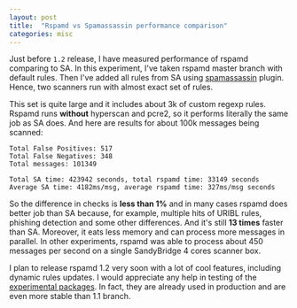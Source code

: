```yaml
---
layout: post
title:  "Rspamd vs Spamassassin performance comparison"
categories: misc
---
```


Just before `1.2` release, I have measured performance of rspamd comparing to SA. In this experiment, I've taken rspamd master branch with default rules.
Then I've added all rules from SA using [spamassassin](https://rspamd.com/doc/modules/spamassassin.html) plugin. Hence, two scanners run with almost exact set of rules.

This set is quite large and it includes about 3k of custom regexp rules. Rspamd runs **without** hyperscan and pcre2, so it performs literally the same job as SA does.
And here are results for about 100k messages being scanned:

	Total False Positives: 517
	Total False Negatives: 348
	Total messages: 101349

	Total SA time: 423942 seconds, total rspamd time: 33149 seconds
	Average SA time: 4182ms/msg, average rspamd time: 327ms/msg seconds

So the difference in checks is **less than 1%** and in many cases rspamd does better job than SA because, for example, multiple hits of URIBL rules, phishing detection and some other
differences. And it's still **13 times** faster than SA. Moreover, it eats less memory and can process more messages in parallel. In other experiments, rspamd was able to process
about 450 messages per second on a single SandyBridge 4 cores scanner box.

I plan to release rspamd 1.2 very soon with a lot of cool features, including dynamic rules updates. I would appreciate any help in testing of the [experimental packages](https://rspamd.com/downloads.html). In fact,
they are already used in production and are even more stable than 1.1 branch.
